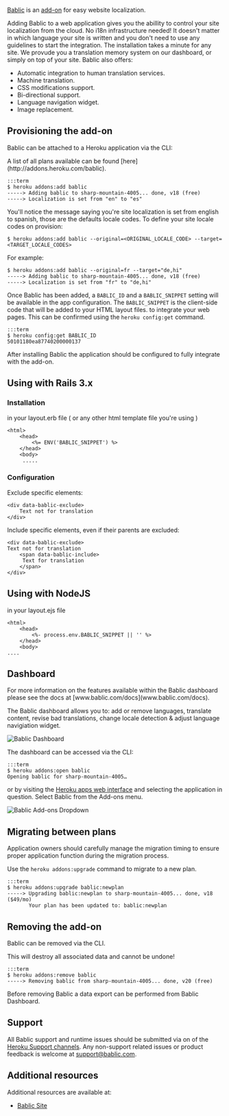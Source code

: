 [Bablic](http://addons.heroku.com/bablic) is an [add-on](http://addons.heroku.com) for easy website localization.

Adding Bablic to a web application gives you the abillity to control your site localization from the cloud.
No i18n infrastructure needed! It doesn't matter in which language your site is written and you don't need to use any guidelines to start the integration.
The installation takes a minute for any site.
We provude you a translation memory system on our dashboard, or simply on top of your site.
Bablic also offers:
- Automatic integration to human translation services.
- Machine translation.
- CSS modifications support.
- Bi-directional support.
- Language navigation widget.
- Image replacement.


## Provisioning the add-on

Bablic can be attached to a Heroku application via the  CLI:

<div class="callout" markdown="1">
A list of all plans available can be found [here](http://addons.heroku.com/bablic).
</div>

    :::term
    $ heroku addons:add bablic
    -----> Adding bablic to sharp-mountain-4005... done, v18 (free)
    -----> Localization is set from "en" to "es"

 You'll notice the message saying you're site localization is set from english to spanish, those are the defaults locale codes.
 To define your site locale codes on provision:

    $ heroku addons:add bablic --original=<ORIGINAL_LOCALE_CODE> --target=<TARGET_LOCALE_CODES>

 For example:

    $ heroku addons:add bablic --original=fr --target="de,hi"
    -----> Adding bablic to sharp-mountain-4005... done, v18 (free)
    -----> Localization is set from "fr" to "de,hi"


 Once Bablic has been added, a `BABLIC_ID` and a `BABLIC_SNIPPET` setting will be available in the app configuration. The `BABLIC_SNIPPET` is the client-side code that will be added to your HTML layout files. to integrate your web pages. This can be confirmed using the `heroku config:get` command.

    :::term
    $ heroku config:get BABLIC_ID
    50101180ea87740200000137

After installing Bablic the application should be configured to fully integrate with the add-on.


## Using with Rails 3.x

### Installation

in your layout.erb file ( or any other html template file you're using )

    <html>
        <head>
            <%= ENV('BABLIC_SNIPPET') %>
        </head>
        <body>
         .....
 
### Configuration

Exclude specific elements:

    <div data-bablic-exclude>
	    Text not for translation
    </div>


Include specific elements, even if their parents are excluded:

    <div data-bablic-exclude>
	Text not for translation
        <span data-bablic-include>
	     Text for translation
        </span>
    </div>

## Using with NodeJS

in your layout.ejs file

    <html>
        <head>
            <%- process.env.BABLIC_SNIPPET || '' %>
        </head>
        <body>
    ....


## Dashboard

<div class="callout" markdown="1">
For more information on the features available within the Bablic dashboard please see the docs at [www.bablic.com/docs](www.bablic.com/docs).
</div>

The Bablic dashboard allows you to: add or remove languages, translate content, revise bad translations, change locale detection & adjust language navigiation widget.

![Bablic Dashboard](http://i.imgur.com/FkuUw.png "Bablic Dashboard")

The dashboard can be accessed via the CLI:

    :::term
    $ heroku addons:open bablic
    Opening bablic for sharp-mountain-4005…

or by visiting the [Heroku apps web interface](http://heroku.com/myapps) and selecting the application in question. Select Bablic from the Add-ons menu.

![Bablic Add-ons Dropdown](http://f.cl.ly/items/1B090n1P0d3W0I0R172r/addons.png "Bablic Add-ons Dropdown")

## Migrating between plans

<div class="note" markdown="1">Application owners should carefully manage the migration timing to ensure proper application function during the migration process.</div>

Use the `heroku addons:upgrade` command to migrate to a new plan.

    :::term
    $ heroku addons:upgrade bablic:newplan
    -----> Upgrading bablic:newplan to sharp-mountain-4005... done, v18 ($49/mo)
           Your plan has been updated to: bablic:newplan

## Removing the add-on

Bablic can be removed via the  CLI.

<div class="warning" markdown="1">This will destroy all associated data and cannot be undone!</div>

    :::term
    $ heroku addons:remove bablic
    -----> Removing bablic from sharp-mountain-4005... done, v20 (free)

Before removing Bablic a data export can be performed from Bablic Dashboard.

## Support

All Bablic support and runtime issues should be submitted via on of the [Heroku Support channels](support-channels). Any non-support related issues or product feedback is welcome at [support@bablic.com](support@bablic.com).

## Additional resources

Additional resources are available at:

* [Bablic Site](http://www.bablic.com)
